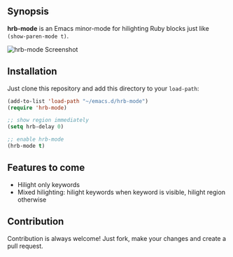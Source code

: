 ## Synopsis

**hrb-mode** is an Emacs minor-mode for hilighting Ruby blocks just like `(show-paren-mode t)`.

![hrb-mode Screenshot](https://github.com/ckruse/hrb-mode/raw/master/screenshots/hilight-mode-region.png)

## Installation

Just clone this repository and add this directory to your `load-path`:

```lisp
(add-to-list 'load-path "~/emacs.d/hrb-mode")
(require 'hrb-mode)

;; show region immediately
(setq hrb-delay 0)

;; enable hrb-mode
(hrb-mode t)
```

## Features to come

* Hilight only keywords
* Mixed hilighting: hilight keywords when keyword is visible, hilight region otherwise

## Contribution

Contribution is always welcome! Just fork, make your changes and create a pull request.
